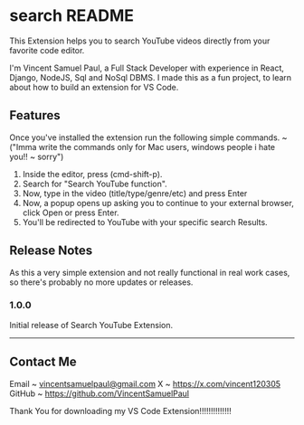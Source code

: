 # search README

This Extension helps you to search YouTube videos directly from your favorite code editor.

I'm Vincent Samuel Paul, a Full Stack Developer with experience in React, Django, NodeJS, Sql and NoSql DBMS.
I made this as a fun project, to learn about how to build an extension for VS Code.

## Features

Once you've installed the extension run the following simple commands. ~ ("Imma write the commands only for Mac users, windows people i hate you!! ~ sorry")
1. Inside the editor, press (cmd-shift-p).
2. Search for "Search YouTube function".
3. Now, type in the video (title/type/genre/etc) and press Enter
4. Now, a popup opens up asking you to continue to your external browser, click Open or press Enter.
5. You'll be redirected to YouTube with your specific search Results.

## Release Notes

As this a very simple extension and not really functional in real work cases, so there's probably no more updates or releases.

### 1.0.0

Initial release of Search YouTube Extension.

---

## Contact Me

Email ~ vincentsamuelpaul@gmail.com
X ~ https://x.com/vincent120305
GitHub ~ https://github.com/VincentSamuelPaul

Thank You for downloading my VS Code Extension!!!!!!!!!!!!!!